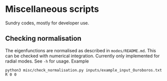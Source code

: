 # Miscellaneous scripts

Sundry codes, mostly for developer use.

## Checking normalisation

The eigenfunctions are normalised as described in `modes/README.md`. This can be checked with numerical integration. Currently only implemented for radial modes. See `-h` for usage. Example

`python3 misc/check_normalisation.py inputs/example_input_Ouroboros.txt R 0 0`